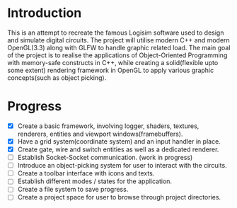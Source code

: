 # Introduction
This is an attempt to recreate the famous Logisim software used to design and simulate digital circuits. The project will utilise modern C++ and modern OpenGL(3.3) along with GLFW to handle graphic related load. The main goal of the project is to realise the applications of Object-Oriented Programming with memory-safe constructs in C++, while creating a solid(flexible upto some extent) rendering framework in OpenGL to apply various graphic concepts(such as object picking).

# Progress
- [x] Create a basic framework, involving logger, shaders, textures, renderers, entities and viewport windows(framebuffers).
- [x] Have a grid system(coordinate system) and an input handler in place.
- [x] Create gate, wire and switch entities as well as a dedicated renderer.
- [ ] Establish Socket-Socket communication. (work in progress)
- [ ] Introduce an object-picking system for user to interact with the circuits.
- [ ] Create a toolbar interface with icons and texts.
- [ ] Establish different modes / states for the application.
- [ ] Create a file system to save progress.
- [ ] Create a project space for user to browse through project directories.
